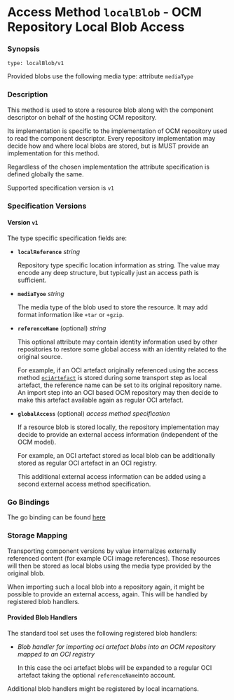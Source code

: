 
# Access Method `localBlob` - OCM Repository Local Blob Access


### Synopsis
```
type: localBlob/v1
```

Provided blobs use the following media type: attribute `mediaType`

### Description

This method is used to store a resource blob along with the component descriptor
on behalf of the hosting OCM repository.

Its implementation is specific to the implementation of OCM
repository used to read the component descriptor. Every repository
implementation may decide how and where local blobs are stored,
but is MUST provide an implementation for this method.

Regardless of the chosen implementation the attribute specification is
defined globally the same.

Supported specification version is `v1`



### Specification Versions

#### Version `v1`

The type specific specification fields are:

- **`localReference`** *string*

  Repository type specific location information as string. The value
  may encode any deep structure, but typically just an access path is sufficient.

- **`mediaTyoe`** *string*

  The media type of the blob used to store the resource. It may add 
  format information like `+tar` or `+gzip`.

- **`referenceName`** (optional) *string*

  This optional attribute may contain identity information used by
  other repositories to restore some global access with an identity
  related to the original source.

  For example, if an OCI artefact originally referenced using the
  access method [`ociArtefact`](../../../../../docs/formats/accessmethods/ociArtefact.md) is stored during
  some transport step as local artefact, the reference name can be set
  to its original repository name. An import step into an OCI based OCM
  repository may then decide to make this artefact available again as 
  regular OCI artefact.

- **`globalAccess`** (optional) *access method specification*

  If a resource blob is stored locally, the repository implementation
  may decide to provide an external access information (independent
  of the OCM model).

  For example, an OCI artefact stored as local blob
  can be additionally stored as regular OCI artefact in an OCI registry.
  
  This additional external access information can be added using
  a second external access method specification.


### Go Bindings

The go binding can be found [here](method.go)

### Storage Mapping

Transporting component versions by value internalizes externally 
referenced content (for example OCI image references). Those 
resources will then be stored as local blobs using the media type provided by the
original blob.

When importing such a local blob into a repository again, it might be possible
to provide an external access, again. This will be handled
by registered blob handlers.

#### Provided Blob Handlers

The standard tool set uses the following registered blob handlers:
- *Blob handler for importing oci artefact blobs into 
an OCM repository mapped to an OCI registry*

  In this case the oci artefact  blobs will be expanded to a regular 
  OCI artefact taking the optional `referenceName`into account.

Additional blob handlers might be registered by local incarnations.